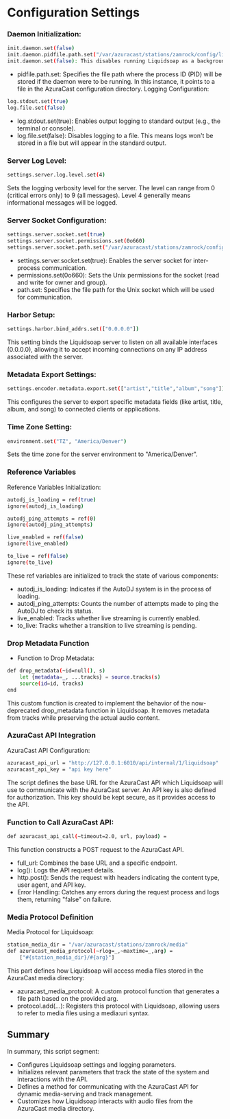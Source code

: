 # Configuration Settings
### Daemon Initialization:

``` bash
init.daemon.set(false)
init.daemon.pidfile.path.set("/var/azuracast/stations/zamrock/config/liquidsoap.pid")
init.daemon.set(false): This disables running Liquidsoap as a background daemon. When set to true, Liquidsoap would run in the background.
```
- pidfile.path.set: Specifies the file path where the process ID (PID) will be stored if the daemon were to be running. In this instance, it points to a file in the AzuraCast configuration directory.
Logging Configuration:

``` bash
log.stdout.set(true)
log.file.set(false)
```
- log.stdout.set(true): Enables output logging to standard output (e.g., the terminal or console).
- log.file.set(false): Disables logging to a file. This means logs won't be stored in a file but will appear in the standard output.
### Server Log Level:

``` bash
settings.server.log.level.set(4)
```
Sets the logging verbosity level for the server. The level can range from 0 (critical errors only) to 9 (all messages). Level 4 generally means informational messages will be logged.
### Server Socket Configuration:

``` bash
settings.server.socket.set(true)
settings.server.socket.permissions.set(0o660)
settings.server.socket.path.set("/var/azuracast/stations/zamrock/config/liquidsoap.sock")
```
- settings.server.socket.set(true): Enables the server socket for inter-process communication.
- permissions.set(0o660): Sets the Unix permissions for the socket (read and write for owner and group).
- path.set: Specifies the file path for the Unix socket which will be used for communication.
### Harbor Setup:

``` bash
settings.harbor.bind_addrs.set(["0.0.0.0"])
```
This setting binds the Liquidsoap server to listen on all available interfaces (0.0.0.0), allowing it to accept incoming connections on any IP address associated with the server.
### Metadata Export Settings:

``` bash
settings.encoder.metadata.export.set(["artist","title","album","song"])
```
This configures the server to export specific metadata fields (like artist, title, album, and song) to connected clients or applications.
### Time Zone Setting:

``` bash
environment.set("TZ", "America/Denver")
```
Sets the time zone for the server environment to "America/Denver".
### Reference Variables
Reference Variables Initialization:
``` bash
autodj_is_loading = ref(true)
ignore(autodj_is_loading)

autodj_ping_attempts = ref(0)
ignore(autodj_ping_attempts)

live_enabled = ref(false)
ignore(live_enabled)

to_live = ref(false)
ignore(to_live)
```
These ref variables are initialized to track the state of various components:
- autodj_is_loading: Indicates if the AutoDJ system is in the process of loading.
- autodj_ping_attempts: Counts the number of attempts made to ping the AutoDJ to check its status.
- live_enabled: Tracks whether live streaming is currently enabled.
- to_live: Tracks whether a transition to live streaming is pending.
### Drop Metadata Function
- Function to Drop Metadata:
``` bash
def drop_metadata(~id=null(), s)
    let {metadata=_, ...tracks} = source.tracks(s)
    source(id=id, tracks)
end
```
This custom function is created to implement the behavior of the now-deprecated drop_metadata function in Liquidsoap. It removes metadata from tracks while preserving the actual audio content.
### AzuraCast API Integration
AzuraCast API Configuration:

``` bash 
azuracast_api_url = "http://127.0.0.1:6010/api/internal/1/liquidsoap"
azuracast_api_key = "api key here"
```
The script defines the base URL for the AzuraCast API which Liquidsoap will use to communicate with the AzuraCast server. An API key is also defined for authorization. This key should be kept secure, as it provides access to the API.
### Function to Call AzuraCast API:

``` bash
def azuracast_api_call(~timeout=2.0, url, payload) =
```
This function constructs a POST request to the AzuraCast API.
- full_url: Combines the base URL and a specific endpoint.
- log(): Logs the API request details.
- http.post(): Sends the request with headers indicating the content type, user agent, and API key.
- Error Handling: Catches any errors during the request process and logs them, returning "false" on failure.
### Media Protocol Definition
Media Protocol for Liquidsoap:
``` bash
station_media_dir = "/var/azuracast/stations/zamrock/media"
def azuracast_media_protocol(~rlog=_,~maxtime=_,arg) =
    ["#{station_media_dir}/#{arg}"]
```
This part defines how Liquidsoap will access media files stored in the AzuraCast media directory:
- azuracast_media_protocol: A custom protocol function that generates a file path based on the provided arg.
- protocol.add(...): Registers this protocol with Liquidsoap, allowing users to refer to media files using a media:uri syntax.
## Summary
In summary, this script segment:

- Configures Liquidsoap settings and logging parameters.
- Initializes relevant parameters that track the state of the system and interactions with the API.
- Defines a method for communicating with the AzuraCast API for dynamic media-serving and track management.
- Customizes how Liquidsoap interacts with audio files from the AzuraCast media directory.
